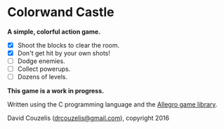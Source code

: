 # Colorwand Castle

**A simple, colorful action game.**

- [x] Shoot the blocks to clear the room.
- [x] Don't get hit by your own shots!
- [ ] Dodge enemies.
- [ ] Collect powerups.
- [ ] Dozens of levels.

**This game is a work in progress.**

Written using the C programming language and the [Allegro game library](http://liballeg.org/).

David Couzelis (drcouzelis@gmail.com), copyright 2016
